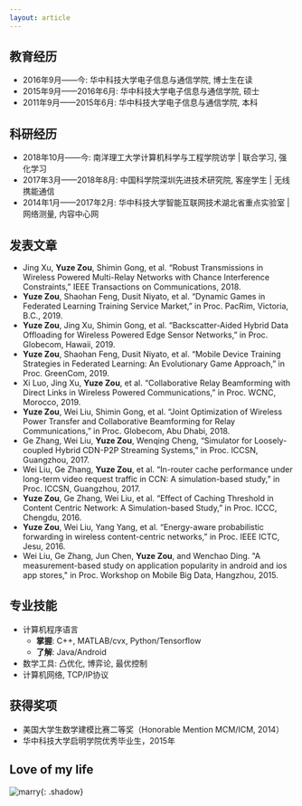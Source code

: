 ```yaml
---
layout: article
---
```


## 教育经历

- 2016年9月——今: 华中科技大学电子信息与通信学院, 博士生在读
- 2015年9月——2016年6月: 华中科技大学电子信息与通信学院, 硕士
- 2011年9月——2015年6月: 华中科技大学电子信息与通信学院, 本科

## 科研经历

- 2018年10月——今: 南洋理工大学计算机科学与工程学院访学 \| 联合学习, 强化学习
- 2017年3月——2018年8月: 中国科学院深圳先进技术研究院, 客座学生 \| 无线携能通信
- 2014年1月——2017年2月: 华中科技大学智能互联网技术湖北省重点实验室 \| 网络测量, 内容中心网

## 发表文章

- Jing Xu, **Yuze Zou**, Shimin Gong, et al. “Robust Transmissions in Wireless Powered Multi-Relay Networks with Chance Interference Constraints,” IEEE Transactions on Communications, 2018.  
- **Yuze Zou**, Shaohan Feng, Dusit Niyato, et al. “Dynamic Games in Federated Learning Training Service Market,” in Proc. PacRim, Victoria, B.C., 2019.  
- **Yuze Zou**, Jing Xu, Shimin Gong, et al. “Backscatter-Aided Hybrid Data Offloading for Wireless Powered Edge Sensor Networks,” in Proc. Globecom, Hawaii, 2019.  
- **Yuze Zou**, Shaohan Feng, Dusit Niyato, et al. “Mobile Device Training Strategies in Federated Learning: An Evolutionary Game Approach,” in Proc. GreenCom, 2019.  
- Xi Luo, Jing Xu, **Yuze Zou**, et al. “Collaborative Relay Beamforming with Direct Links in Wireless Powered Communications,” in Proc. WCNC, Morocco, 2019.  
- **Yuze Zou**, Wei Liu, Shimin Gong, et al. “Joint Optimization of Wireless Power Transfer and Collaborative Beamforming for Relay Communications,” in Proc. Globecom, Abu Dhabi, 2018.  
- Ge Zhang, Wei Liu, **Yuze Zou**, Wenqing Cheng, “Simulator for Loosely-coupled Hybrid CDN-P2P Streaming Systems,” in Proc. ICCSN, Guangzhou, 2017.  
- Wei Liu, Ge Zhang, **Yuze Zou**, et al. “In-router cache performance under long-term video request traffic in CCN: A simulation-based study,” in Proc. ICCSN, Guangzhou, 2017.  
- **Yuze Zou**, Ge Zhang, Wei Liu, et al. “Effect of Caching Threshold in Content Centric Network: A Simulation-based Study,” in Proc. ICCC, Chengdu, 2016.  
- **Yuze Zou**, Wei Liu, Yang Yang, et al. “Energy-aware probabilistic forwarding in wireless content-centric networks,” in Proc. IEEE ICTC, Jesu, 2016.  
- Wei Liu, Ge Zhang, Jun Chen, **Yuze Zou**, and Wenchao Ding. "A measurement-based study on application popularity in android and ios app stores," in Proc. Workshop on Mobile Big Data, Hangzhou, 2015.  

## 专业技能

- 计算机程序语言
	- **掌握**: C++, MATLAB/cvx, Python/Tensorflow
	- **了解**: Java/Android
- 数学工具: 凸优化, 博弈论, 最优控制
- 计算机网络, TCP/IP协议

## 获得奖项

- 美国大学生数学建模比赛二等奖（Honorable Mention MCM/ICM, 2014）  
- 华中科技大学启明学院优秀毕业生，2015年

## Love of my life

![marry](https://user-images.githubusercontent.com/16682999/63209475-d2ff5900-c113-11e9-9fe2-a7535cafa22c.JPG){: .shadow}